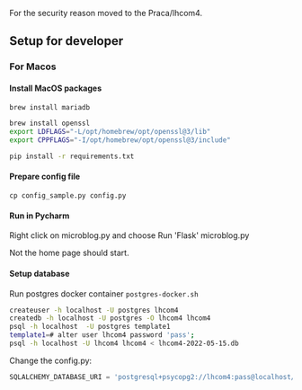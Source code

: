 For the security reason moved to the Praca/lhcom4.

## Setup for developer

### For Macos

#### Install MacOS packages
```bash
brew install mariadb

brew install openssl
export LDFLAGS="-L/opt/homebrew/opt/openssl@3/lib"
export CPPFLAGS="-I/opt/homebrew/opt/openssl@3/include"

pip install -r requirements.txt
```

#### Prepare config file
`cp config_sample.py config.py`

#### Run in Pycharm
Right click on microblog.py and choose Run 'Flask' microblog.py

Not the home page should start. 

#### Setup database
Run postgres docker container `postgres-docker.sh`
```bash
createuser -h localhost -U postgres lhcom4
createdb -h localhost -U postgres -O lhcom4 lhcom4
psql -h localhost  -U postgres template1
template1=# alter user lhcom4 password 'pass';
psql -h localhost -U lhcom4 lhcom4 < lhcom4-2022-05-15.db
```
Change the config.py:
```python
SQLALCHEMY_DATABASE_URI = 'postgresql+psycopg2://lhcom4:pass@localhost/lhcom4'                              'sqlite:///' + os.path.join(basedir, 'app.db')
```


